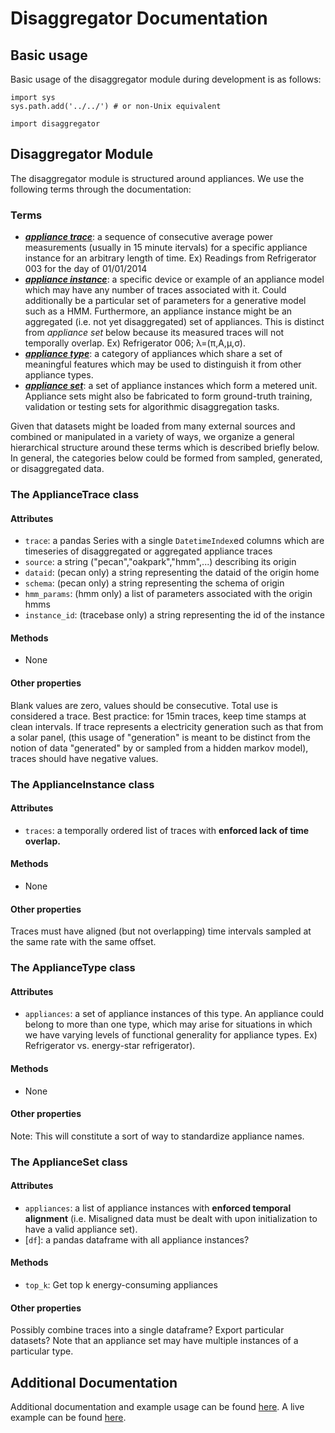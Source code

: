 Disaggregator Documentation
===========================

Basic usage
-----------
Basic usage of the disaggregator module during development is as follows:

    import sys
    sys.path.add('../../') # or non-Unix equivalent

    import disaggregator

Disaggregator Module
--------------------
The disaggregator module is structured around appliances. We use the
following terms through the documentation:

### Terms
- ***[appliance trace](#the-appliancetrace-class)***: a sequence of consecutive average
power measurements (usually in 15 minute itervals) for a specific appliance
instance for an arbitrary length of time. Ex) Readings from Refrigerator 003
for the day of 01/01/2014
- ***[appliance instance](#the-applianceinstance-class)***: a specific device or example
of an appliance model which may have any number of traces associated with it.
Could additionally be a particular set of parameters for a generative model
such as a HMM. Furthermore, an appliance instance might be an aggregated (i.e.
not yet disaggregated) set of appliances. This is distinct from *appliance set*
below because its measured traces will not temporally overlap.
Ex) Refrigerator 006; &lambda;=(&pi;,A,&mu;,&sigma;).
- ***[appliance type](#the-appliancetype-class)***: a category of appliances which share
a set of meaningful features which may be used to distinguish it from other
appliance types.
- ***[appliance set](#the-applianceset-class)***: a set of appliance instances which
form a metered unit. Appliance sets might also be fabricated to form
ground-truth training, validation or testing sets for algorithmic
disaggregation tasks.

Given that datasets might be loaded from many external sources and combined or
manipulated in a variety of ways, we organize a general hierarchical structure
around these terms which is described briefly below. In general, the categories
below could be formed from sampled, generated, or disaggregated data.

### The ApplianceTrace class

#### Attributes
- `trace`: a pandas Series with a single `DatetimeIndex`ed columns which are
timeseries of disaggregated or aggregated appliance traces
- `source`: a string ("pecan","oakpark","hmm",...) describing its origin
- `dataid`: (pecan only) a string representing the dataid of the origin home
- `schema`: (pecan only) a string representing the schema of origin
- `hmm_params`: (hmm only) a list of parameters associated with the origin hmms
- `instance_id`: (tracebase only) a string representing the id of the instance

#### Methods
- None

#### Other properties
Blank values are zero, values should be consecutive. Total use is considered
a trace. Best practice: for 15min traces, keep time stamps at clean intervals.
If trace represents a electricity generation such as that from a solar panel,
(this usage of "generation" is meant to be distinct from the notion of data
"generated" by or sampled from a hidden markov model), traces should have
negative values.

### The ApplianceInstance class

#### Attributes
- `traces`: a temporally ordered list of traces with **enforced lack of time
overlap.**

#### Methods
- None

#### Other properties
Traces must have aligned (but not overlapping) time intervals sampled at the
same rate with the same offset.

### The ApplianceType class

#### Attributes
- `appliances`: a set of appliance instances of this type. An appliance could
belong to more than one type, which may arise for situations in which we have
varying levels of functional generality for appliance types. Ex) Refrigerator
vs. energy-star refrigerator).

#### Methods
- None

#### Other properties
Note: This will constitute a sort of way to standardize appliance names.

### The ApplianceSet class

#### Attributes
- `appliances`: a list of appliance instances with **enforced temporal
alignment** (i.e. Misaligned data must be dealt with upon initialization to
have a valid appliance set).
- [`df`]: a pandas dataframe with all appliance instances?

#### Methods
- `top_k`: Get top k energy-consuming appliances

#### Other properties
Possibly combine traces into a single dataframe? Export particular datasets?
Note that an appliance set may have multiple instances of a particular type.

Additional Documentation
------------------------
Additional documentation and example usage can be found [here](#). A live
example can be found [here](#).
